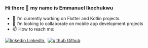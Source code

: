 ### Hi there 👋 my name is Emmanuel Ikechukwu

- 🔭 I’m currently working on Flutter and Kotlin projects
- 👯 I’m looking to collaborate on mobile app development projects
- 📫 How to reach me:

<!--
**emmanuelkech/emmanuelkech** is a ✨ _special_ ✨ repository because its `README.md` (this file) appears on your GitHub profile.

Here are some ideas to get you started:

- 🔭 I’m currently working on ...
- 🌱 I’m currently learning ...
- 👯 I’m looking to collaborate on ...
- 🤔 I’m looking for help with ...
- 💬 Ask me about ...
- 📫 How to reach me: ...
- 😄 Pronouns: ...
- ⚡ Fun fact: ...
-->

<p>
  <a href="https://www.linkedin.com/in/emmanuel-ikechukwu-018032b4/" rel="nofollow noreferrer">
    <img src="https://i.stack.imgur.com/gVE0j.png" alt="linkedin"> LinkedIn
  </a> &nbsp; 
  <a href="https://github.com/emmanuelkech" rel="nofollow noreferrer">
    <img src="https://i.stack.imgur.com/tskMh.png" alt="github"> Github
  </a>
</p>
